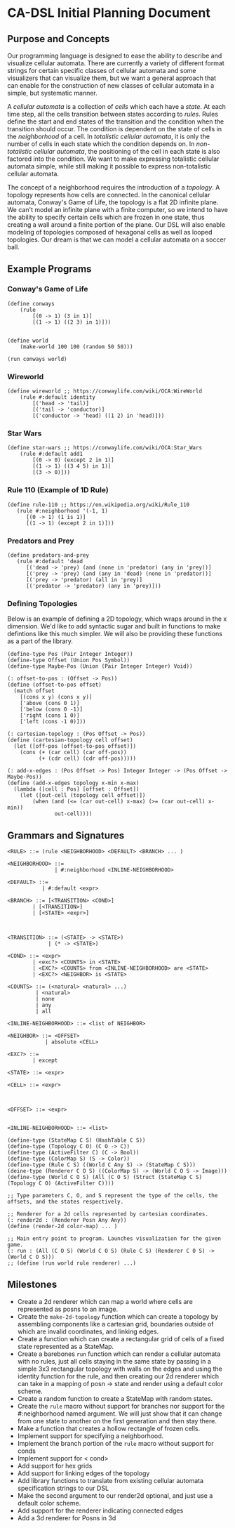 # CA-DSL Initial Planning Document

## Purpose and Concepts
Our programming language is designed to ease the ability to describe and visualize cellular automata. There are currently a variety of different format strings for certain specific classes of cellular automata and some visualizers that can visualize them, but we want a general approach that can enable for the construction of new classes of cellular automata in a simple, but systematic manner.

A *cellular automata* is a collection of *cells* which each have a *state*. At each time step, all the cells transition between states according to *rules*. Rules define the start and end states of the transition and the condition when the transition should occur. The condition is dependent on the state of cells in the *neighborhood* of a cell. In *totalistic cellular automata*, it is only the number of cells in each state which the condition depends on. In *non-totalistic cellular automata*, the positioning of the cell in each state is also factored into the condition. We want to make expressing totalistic cellular automata simple, while still making it possible to express non-totalistic cellular automata.

The concept of a neighborhood requires the introduction of a *topology*. A topology represents how cells are connected. In the canonical cellular automata, Conway's Game of Life, the topology is a flat 2D infinite plane. We can't model an infinite plane with a finite computer, so we intend to have the ability to specify certain cells which are frozen in one state, thus creating a wall around a finite portion of the plane. Our DSL will also enable modeling of topologies composed of hexagonal cells as well as looped topologies. Our dream is that we can model a cellular automata on a soccer ball.  

## Example Programs

### Conway's Game of Life

``` racket 
(define conways 
	(rule 
        [(0 -> 1) (3 in 1)]
        [(1 -> 1) ((2 3) in 1)]))
        

(define world 
	(make-world 100 100 (random 50 50)))

(run conways world)
```

### Wireworld


``` 
(define wireworld ;; https://conwaylife.com/wiki/OCA:WireWorld
	(rule #:default identity
		[('head -> 'tail)]
		[('tail -> 'conductor)]
		[('conductor -> 'head) ((1 2) in 'head)]))
```


### Star Wars
``` 
(define star-wars ;; https://conwaylife.com/wiki/OCA:Star_Wars
    (rule #:default add1
        [(0 -> 0) (except 2 in 1)]  
        [(1 -> 1) ((3 4 5) in 1)]
        [(3 -> 0)]))  
```

### Rule 110 (Example of 1D Rule)

```
(define rule-110 ;; https://en.wikipedia.org/wiki/Rule_110
   (rule #:neighborhood '(-1, 1)
      [(0 -> 1) (1 is 1)]
      [(1 -> 1) (except 2 in 1)]))
```

### Predators and Prey

```
(define predators-and-prey
   (rule #:default 'dead
      [('dead -> 'prey) (and (none in 'predator) (any in 'prey))]
      [('prey -> 'prey) (and (any in 'dead) (none in 'predator))]
      [('prey -> 'predator) (all in 'prey)]
      [('predator -> 'predator) (any in 'prey)]))

```


### Defining Topologies

Below is an example of defining a 2D topology, which wraps around in the x dimension.
We'd like to add syntactic sugar and built in functions to make defintions like this much simpler. We will also be providing these functions as a part of the library.

```
(define-type Pos (Pair Integer Integer))
(define-type Offset (Union Pos Symbol))
(define-type Maybe-Pos (Union (Pair Integer Integer) Void))

(: offset-to-pos : (Offset -> Pos))
(define (offset-to-pos offset)
  (match offset
    [(cons x y) (cons x y)]
    ['above (cons 0 1)]
    ['below (cons 0 -1)]
    ['right (cons 1 0)]
    ['left (cons -1 0)]))

(: cartesian-topology : (Pos Offset -> Pos))
(define (cartesian-topology cell offset)
  (let ([off-pos (offset-to-pos offset)])
    (cons (+ (car cell) (car off-pos))
          (+ (cdr cell) (cdr off-pos)))))

(: add-x-edges : (Pos Offset -> Pos) Integer Integer -> (Pos Offset -> Maybe-Pos))
(define (add-x-edges topology x-min x-max)
  (lambda ([cell : Pos] [offset : Offset])
    (let ([out-cell (topology cell offset)])
        (when (and (<= (car out-cell) x-max) (>= (car out-cell) x-min))
               out-cell))))
```





## Grammars and Signatures

```
<RULE> ::= (rule <NEIGHBORHOOD> <DEFAULT> <BRANCH> ... )

<NEIGHBORHOOD> ::= 
               | #:neighborhood <INLINE-NEIGHBORHOOD>
			
<DEFAULT> ::= 
           | #:default <expr>

<BRANCH> ::= [<TRANSITION> <COND>]
        | [<TRANSITION>]
        | [<STATE> <expr>]



<TRANSITION> ::= (<STATE> -> <STATE>)
             | (* -> <STATE>)

<COND> ::= <expr>
        | <exc?> <COUNTS> in <STATE>
        | <EXC?> <COUNTS> from <INLINE-NEIGHBORHOOD> are <STATE>
        | <EXC?> <NEIGHBOR> is <STATE>

<COUNTS> ::= (<natural> <natural> ...)
         | <natural>
         | none
         | any
         | all

<INLINE-NEIGHBORHOOD> ::= <list of NEIGHBOR>

<NEIGHBOR> ::= <OFFSET>
            | absolute <CELL>

<EXC?> ::=
        | except

<STATE> ::= <expr>

<CELL> ::= <expr>



<OFFSET> ::= <expr>


<INLINE-NEIGHBORHOOD> ::= <list>
```

```
(define-type (StateMap C S) (HashTable C S))
(define-type (Topology C O) (C O -> C))
(define-type (ActiveFilter C) (C -> Bool))
(define-type (ColorMap S) (S -> Color))
(define-type (Rule C S) ((World C Any S) -> (StateMap C S)))
(deine-type (Renderer C O S) ((ColorMap S) -> (World C O S -> Image)))
(define-type (World C O S) (All (C O S) (Struct (StateMap C S) (Topology C O) (ActiveFilter C))))

;; Type parameters C, O, and S represent the type of the cells, the offsets, and the states respectively.

;; Renderer for a 2d cells represented by cartesian coordinates.
(: render2d : (Renderer Posn Any Any))
(define (render-2d color-map) ... )

;; Main entry point to program. Launches visualization for the given game.
(: run : (All (C O S) (World C O S) (Rule C S) (Renderer C O S) -> (World C O S)))
;; (define (run world rule renderer) ...)
```

## Milestones

- Create a 2d renderer which can map a world where cells are represented as posns to an image.
- Create the `make-2d-topology` function which can create a topology by assembling components like a cartesian grid, boundaries outside of which are invalid coordinates, and linking edges. 
- Create a function which can create a rectangular grid of cells of a fixed state represented as a StateMap. 
- Create a barebones `run` function which can render a cellular automata with no rules, just all cells staying in the same state by passing in a simple 3x3 rectangular topology with walls on the edges and using the identity function for the rule, and then creating our 2d renderer which can take in a mapping of posn -> state and render using a default color scheme.
- Create a random function to create a StateMap with random states. 
- Create the `rule` macro without support for branches nor support for the #:neighborhood named argument. We will just show that it can change from one state to another on the first generation and then stay there. 
- Make a function that creates a hollow rectangle of frozen cells.
- Implement support for specifying a neighborhood.
- Implement the branch portion of the `rule` macro without support for conds
- Implement support for < cond>
- Add support for hex grids
- Add support for linking edges of the topology
- Add library functions to translate from existing cellular automata specification strings to our DSL
- Make the second argument to our render2d optional, and just use a default color scheme. 
- Add support for the renderer indicating connected edges
- Add a 3d renderer for Posns in 3d